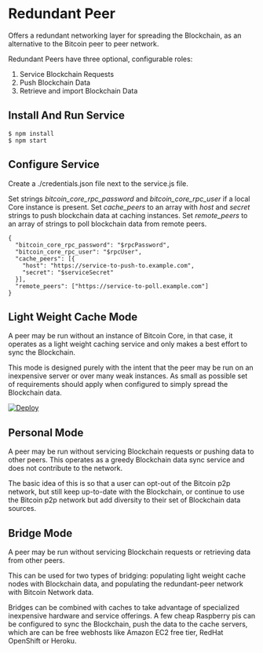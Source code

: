 # Redundant Peer

Offers a redundant networking layer for spreading the Blockchain, as an alternative to the Bitcoin peer to peer network.

Redundant Peers have three optional, configurable roles:

1. Service Blockchain Requests
2. Push Blockchain Data
3. Retrieve and import Blockchain Data

## Install And Run Service

    $ npm install
    $ npm start

## Configure Service

Create a ./credentials.json file next to the service.js file.

Set strings *bitcoin_core_rpc_password* and *bitcoin_core_rpc_user* if a local Core instance is present. Set *cache_peers* to an array with *host* and *secret* strings to push blockchain data at caching instances. Set *remote_peers* to an array of strings to poll blockchain data from remote peers.

    {
      "bitcoin_core_rpc_password": "$rpcPassword",
      "bitcoin_core_rpc_user": "$rpcUser",
      "cache_peers": [{
        "host": "https://service-to-push-to.example.com",
        "secret": "$serviceSecret"
      }],
      "remote_peers": ["https://service-to-poll.example.com"]
    }

## Light Weight Cache Mode

A peer may be run without an instance of Bitcoin Core, in that case, it operates as a light weight caching service and only makes a best effort to sync the Blockchain.

This mode is designed purely with the intent that the peer may be run on an inexpensive server or over many weak instances. As small as possible set of requirements should apply when configured to simply spread the Blockchain data.

[![Deploy](https://www.herokucdn.com/deploy/button.svg)](https://heroku.com/deploy?template=https://heroku.com/deploy?template=https://github.com/HackerResidency/redundant-peer/)

## Personal Mode

A peer may be run without servicing Blockchain requests or pushing data to other peers. This operates as a greedy Blockchain data sync service and does not contribute to the network.

The basic idea of this is so that a user can opt-out of the Bitcoin p2p network, but still keep up-to-date with the Blockchain, or continue to use the Bitcoin p2p network but add diversity to their set of Blockchain data sources.

## Bridge Mode

A peer may be run without servicing Blockchain requests or retrieving data from other peers.

This can be used for two types of bridging: populating light weight cache nodes with Blockchain data, and populating the redundant-peer network with Bitcoin Network data.

Bridges can be combined with caches to take advantage of specialized inexpensive hardware and service offerings. A few cheap Raspberry pis can be configured to sync the Blockchain, push the data to the cache servers, which are can be free webhosts like Amazon EC2 free tier, RedHat OpenShift or Heroku. 

